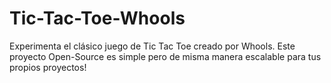 # Tic-Tac-Toe-Whools
Experimenta el clásico juego de Tic Tac Toe creado por Whools. Este proyecto Open-Source es simple pero de misma manera escalable para tus propios proyectos!
